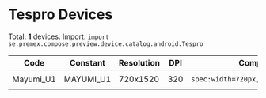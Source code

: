 # Tespro Devices

Total: **1** devices. Import: `import se.premex.compose.preview.device.catalog.android.Tespro`

| Code | Constant | Resolution | DPI | Compose Spec | Preview Usage |
|------|----------|------------|-----|-------------|---------------|
| Mayumi_U1 | MAYUMI_U1 | 720x1520 | 320 | `spec:width=720px,height=1520px,dpi=320` | `@Preview(device = Tespro.MAYUMI_U1)` |

<!-- Generated automatically. Do not edit manually. -->
